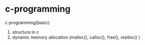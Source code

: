 # c-programming
c programming(basic)

1. structure in c 
2. dynamic memory allocation (malloc(), calloc(), free(), realloc() )
